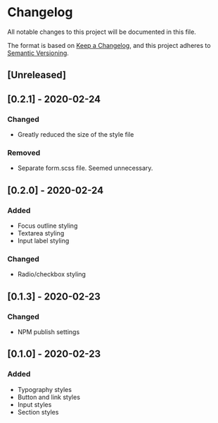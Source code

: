 # Changelog
All notable changes to this project will be documented in this file.

The format is based on [Keep a Changelog](https://keepachangelog.com/en/1.0.0/),
and this project adheres to [Semantic Versioning](https://semver.org/spec/v2.0.0.html).

## [Unreleased]

## [0.2.1] - 2020-02-24
### Changed
- Greatly reduced the size of the style file

### Removed
- Separate form.scss file. Seemed unnecessary.

## [0.2.0] - 2020-02-24
### Added
- Focus outline styling
- Textarea styling
- Input label styling

### Changed
- Radio/checkbox styling

## [0.1.3] - 2020-02-23
### Changed
- NPM publish settings

## [0.1.0] - 2020-02-23
### Added
- Typography styles
- Button and link styles
- Input styles
- Section styles